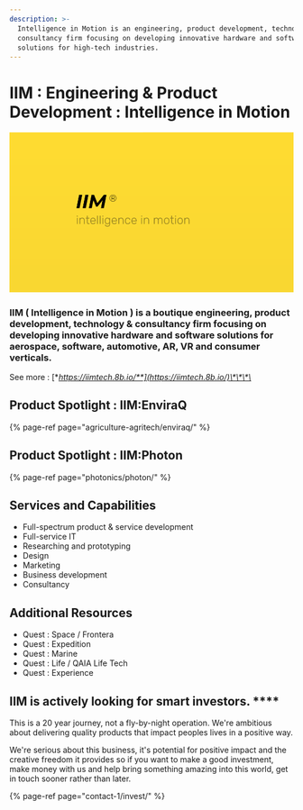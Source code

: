 ```yaml
---
description: >-
  Intelligence in Motion is an engineering, product development, technology &
  consultancy firm focusing on developing innovative hardware and software
  solutions for high-tech industries.
---
```


# IIM : Engineering & Product Development : Intelligence in Motion

![IIM : Intelligence in Motion](.gitbook/assets/iim-electric-vehicle-sybsystems%20%281%29.png)

### **IIM** \( Intelligence in Motion \) is a **boutique** engineering, product development, technology & consultancy firm focusing on developing innovative hardware and software solutions for aerospace, software, automotive, AR, VR and consumer verticals. 

See more : [**https://iimtech.8b.io/**](https://iimtech.8b.io/)\*\*\*\*

## Product Spotlight : IIM:EnviraQ

{% page-ref page="agriculture-agritech/enviraq/" %}

## Product Spotlight : IIM:Photon

{% page-ref page="photonics/photon/" %}

## **Services and Capabilities**

* Full-spectrum product & service development
* Full-service IT 
* Researching and prototyping
* Design
* Marketing 
* Business development
* Consultancy

## Additional Resources

* Quest : Space / Frontera 
* Quest : Expedition
* Quest : Marine
* Quest : Life  / QAIA Life Tech 
* Quest : Experience

## **IIM** is actively looking for smart investors. ****

This is a 20 year journey, not a fly-by-night operation. We're ambitious about delivering quality products that impact peoples lives in a positive way.

We're serious about this business, it's potential for positive impact and the creative freedom it provides so if you want to make a good investment, make money with us and help bring something amazing into this world, get in touch sooner rather than later.

{% page-ref page="contact-1/invest/" %}

